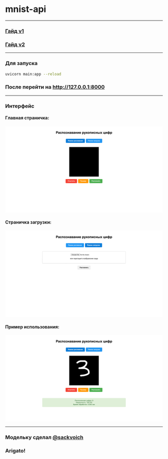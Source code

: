 # mnist-api

---

### [Гайд v1](./How-to-do-v1)
### [Гайд v2](./How-to-do-v2.md)

---

### Для запуска
```bash
uvicorn main:app --reload
```

### После перейти на http://127.0.0.1:8000

---

### Интерфейс
#### Главная страничка:
![img_default.png](./img/img_default.png)

#### Страничка загрузки:
![img_upload.png](./img/img_upload.png)

#### Пример использования:
![img_example.png](./img/img_example.png)

---

### Модельку сделал <a href="https://github.com/sackvoich">@sackvoich</a>
### Arigato!